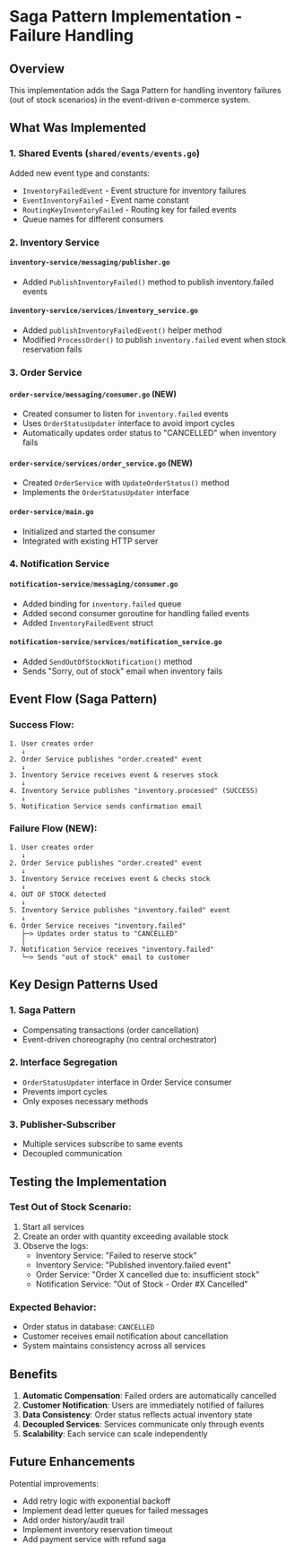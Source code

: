 # Saga Pattern Implementation - Failure Handling

## Overview
This implementation adds the Saga Pattern for handling inventory failures (out of stock scenarios) in the event-driven e-commerce system.

## What Was Implemented

### 1. **Shared Events** (`shared/events/events.go`)
Added new event type and constants:
- `InventoryFailedEvent` - Event structure for inventory failures
- `EventInventoryFailed` - Event name constant
- `RoutingKeyInventoryFailed` - Routing key for failed events
- Queue names for different consumers

### 2. **Inventory Service** 
#### `inventory-service/messaging/publisher.go`
- Added `PublishInventoryFailed()` method to publish inventory.failed events

#### `inventory-service/services/inventory_service.go`
- Added `publishInventoryFailedEvent()` helper method
- Modified `ProcessOrder()` to publish `inventory.failed` event when stock reservation fails

### 3. **Order Service**
#### `order-service/messaging/consumer.go` (NEW)
- Created consumer to listen for `inventory.failed` events
- Uses `OrderStatusUpdater` interface to avoid import cycles
- Automatically updates order status to "CANCELLED" when inventory fails

#### `order-service/services/order_service.go` (NEW)
- Created `OrderService` with `UpdateOrderStatus()` method
- Implements the `OrderStatusUpdater` interface

#### `order-service/main.go`
- Initialized and started the consumer
- Integrated with existing HTTP server

### 4. **Notification Service**
#### `notification-service/messaging/consumer.go`
- Added binding for `inventory.failed` queue
- Added second consumer goroutine for handling failed events
- Added `InventoryFailedEvent` struct

#### `notification-service/services/notification_service.go`
- Added `SendOutOfStockNotification()` method
- Sends "Sorry, out of stock" email when inventory fails

## Event Flow (Saga Pattern)

### Success Flow:
```
1. User creates order
   ↓
2. Order Service publishes "order.created" event
   ↓
3. Inventory Service receives event & reserves stock
   ↓
4. Inventory Service publishes "inventory.processed" (SUCCESS)
   ↓
5. Notification Service sends confirmation email
```

### Failure Flow (NEW):
```
1. User creates order
   ↓
2. Order Service publishes "order.created" event
   ↓
3. Inventory Service receives event & checks stock
   ↓
4. OUT OF STOCK detected
   ↓
5. Inventory Service publishes "inventory.failed" event
   ↓
6. Order Service receives "inventory.failed"
   ├─> Updates order status to "CANCELLED"
   │
7. Notification Service receives "inventory.failed"
   └─> Sends "out of stock" email to customer
```

## Key Design Patterns Used

### 1. **Saga Pattern**
- Compensating transactions (order cancellation)
- Event-driven choreography (no central orchestrator)

### 2. **Interface Segregation**
- `OrderStatusUpdater` interface in Order Service consumer
- Prevents import cycles
- Only exposes necessary methods

### 3. **Publisher-Subscriber**
- Multiple services subscribe to same events
- Decoupled communication

## Testing the Implementation

### Test Out of Stock Scenario:
1. Start all services
2. Create an order with quantity exceeding available stock
3. Observe the logs:
   - Inventory Service: "Failed to reserve stock"
   - Inventory Service: "Published inventory.failed event"
   - Order Service: "Order X cancelled due to: insufficient stock"
   - Notification Service: "Out of Stock - Order #X Cancelled"

### Expected Behavior:
- Order status in database: `CANCELLED`
- Customer receives email notification about cancellation
- System maintains consistency across all services

## Benefits

1. **Automatic Compensation**: Failed orders are automatically cancelled
2. **Customer Notification**: Users are immediately notified of failures
3. **Data Consistency**: Order status reflects actual inventory state
4. **Decoupled Services**: Services communicate only through events
5. **Scalability**: Each service can scale independently

## Future Enhancements

Potential improvements:
- Add retry logic with exponential backoff
- Implement dead letter queues for failed messages
- Add order history/audit trail
- Implement inventory reservation timeout
- Add payment service with refund saga
